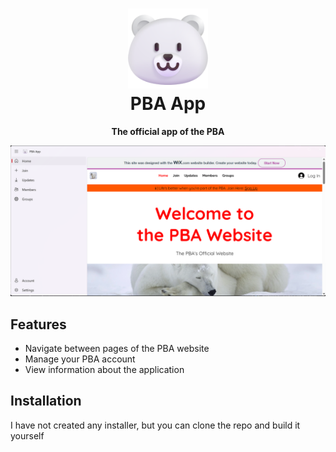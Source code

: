 <h1 align="center"><img src="https://github.com/Tech5G5G/PBA-App/blob/master/PBA%20App/Assets/Square150x150Logo.scale-200.png?raw=true" height="128"><br>PBA App</h1>
<p align="center"><strong>The official app of the PBA</strong></p>
<p align='center'>
  <img src='https://github.com/Tech5G5G/PBA-App/raw/master/PBA%20App%20Showcase.png'>
</p>

## Features
* Navigate between pages of the PBA website
* Manage your PBA account
* View information about the application

## Installation
I have not created any installer, but you can clone the repo and build it yourself
